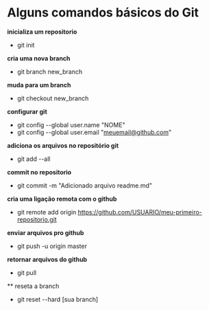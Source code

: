 # Alguns comandos básicos do Git

**inicializa um repositorio**
* git init

**cria uma nova branch**
* git branch new_branch

**muda para um branch**
* git checkout new_branch

**configurar git**
* git config --global user.name "NOME"
* git config --global user.email "meuemail@github.com"

**adiciona os arquivos no repositório git**
* git add --all

**commit no repositorio**
* git commit -m "Adicionado arquivo readme.md"

**cria uma ligação remota com o github**
* git remote add origin https://github.com/USUARIO/meu-primeiro-repositorio.git

**enviar arquivos pro github**
* git push -u origin master

**retornar arquivos do github**
* git pull

** reseta a branch
* git reset --hard [sua branch]

